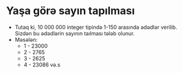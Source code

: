 # Yaşa görə sayın tapılması

* Tutaq ki, 10 000 000 integer tipində 1-150 arasında ədədlər verilib. Sizdən bu ədədlərin sayının taılması tələb
  olunur.
* Məsələn:
    * 1 - 23000
    * 2 - 2765
    * 3 - 2625
    * 4 - 23086 və.s